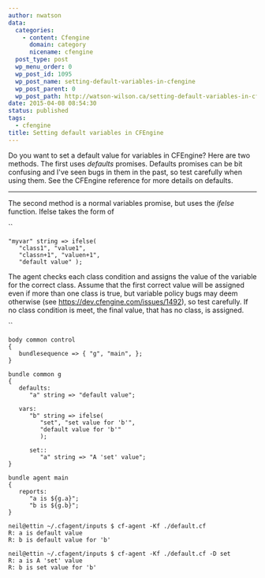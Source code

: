 ```yaml
---
author: nwatson
data:
  categories:
    - content: Cfengine
      domain: category
      nicename: cfengine
  post_type: post
  wp_menu_order: 0
  wp_post_id: 1095
  wp_post_name: setting-default-variables-in-cfengine
  wp_post_parent: 0
  wp_post_path: http://watson-wilson.ca/setting-default-variables-in-cfengine/
date: 2015-04-08 08:54:30
status: published
tags:
  - cfengine
title: Setting default variables in CFEngine
---
```



Do you want to set a default value for variables in CFEngine? Here are
two methods. The first uses *defaults* promises. Defaults promises can
be bit confusing and I've seen bugs in them in the past, so test
carefully when using them. See the CFEngine reference for more details
on defaults.

---

The second method is a normal variables promise, but uses the *ifelse*
function. Ifelse takes the form of

``

    "myvar" string => ifelse(
       "class1", "value1",
       "classn+1", "valuen+1",
       "default value" );

The agent checks each class condition and assigns the value of the
variable for the correct class. Assume that the first correct value
will be assigned even if more than one class is true, but variable
policy bugs may deem otherwise (see
https://dev.cfengine.com/issues/1492), so test carefully. If no class
condition is meet, the final value, that has no class, is assigned.

``

    body common control
    {
       bundlesequence => { "g", "main", };
    }
     
    bundle common g
    {
       defaults:
          "a" string => "default value";
     
       vars:
          "b" string => ifelse(
             "set", "set value for 'b'",
             "default value for 'b'"
             );
     
          set::
             "a" string => "A 'set' value";
    }
     
    bundle agent main
    {
       reports:
          "a is ${g.a}";
          "b is ${g.b}";
    }
     
    neil@ettin ~/.cfagent/inputs $ cf-agent -Kf ./default.cf
    R: a is default value
    R: b is default value for 'b'
     
    neil@ettin ~/.cfagent/inputs $ cf-agent -Kf ./default.cf -D set
    R: a is A 'set' value
    R: b is set value for 'b'
